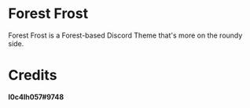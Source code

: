 # Forest Frost
Forest Frost is a Forest-based Discord Theme that's more on the roundy side.
# Credits
**l0c4lh057#9748**
